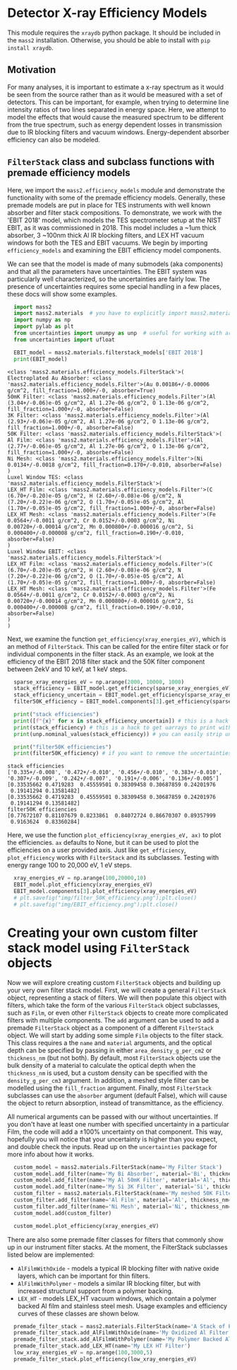 # Detector X-ray Efficiency Models

This module requires the `xraydb` python package. It should be included in the `mass2` installation. Otherwise, you should be able to install with `pip install xraydb`.


## Motivation
For many analyses, it is important to estimate a x-ray spectrum as it would be seen from the source rather than as it would be measured with a set of detectors. This can be important, for example, when trying to determine line intensity ratios of two lines separated in energy space. Here, we attempt to model the effects that would cause the measured spectrum to be different from the true spectrum, such as energy dependent losses in transmission due to IR blocking filters and vacuum windows. Energy-dependent absorber efficiency can also be modeled.

## `FilterStack` class and subclass functions with premade efficiency models
Here, we import the `mass2.efficiency_models` module and demonstrate the functionality with some of the premade efficiency models.
Generally, these premade models are put in place for TES instruments with well known absorber and filter stack compositions.
To demonstrate, we work with the 'EBIT 2018' model, which models the TES spectrometer setup at the NIST EBIT, as it was commissioned in 2018.
This model includes a ~1um thick absorber, 3 ~100nm thick Al IR blocking filters, and LEX HT vacuum windows for both the TES and EBIT vacuums.
We begin by importing `efficiency_models` and examining the EBIT efficiency model components.

We can see that the model is made of many submodels (aka components) and that all the parameters have uncertainties.
The EBIT system was particularly well characterized, so the uncertainties are fairly low.
The presence of uncertainties requires some special handling in a few places, these docs will show some examples.

```python
  import mass2
  import mass2.materials  # you have to explicitly import mass2.materials
  import numpy as np
  import pylab as plt
  from uncertainties import unumpy as unp  # useful for working with arrays with uncertainties aka uarray
  from uncertainties import ufloat

  EBIT_model = mass2.materials.filterstack_models['EBIT 2018']
  print(EBIT_model)
```
```text
<class 'mass2.materials.efficiency_models.FilterStack'>(
Electroplated Au Absorber: <class 'mass2.materials.efficiency_models.Filter'>(Au 0.00186+/-0.00006 g/cm^2, fill_fraction=1.000+/-0, absorber=True)
50mK Filter: <class 'mass2.materials.efficiency_models.Filter'>(Al (3.04+/-0.06)e-05 g/cm^2, Al 1.27e-06 g/cm^2, O 1.13e-06 g/cm^2, fill_fraction=1.000+/-0, absorber=False)
3K Filter: <class 'mass2.materials.efficiency_models.Filter'>(Al (2.93+/-0.06)e-05 g/cm^2, Al 1.27e-06 g/cm^2, O 1.13e-06 g/cm^2, fill_fraction=1.000+/-0, absorber=False)
50K Filter: <class 'mass2.materials.efficiency_models.FilterStack'>(
Al Film: <class 'mass2.materials.efficiency_models.Filter'>(Al (2.77+/-0.06)e-05 g/cm^2, Al 1.27e-06 g/cm^2, O 1.13e-06 g/cm^2, fill_fraction=1.000+/-0, absorber=False)
Ni Mesh: <class 'mass2.materials.efficiency_models.Filter'>(Ni 0.0134+/-0.0018 g/cm^2, fill_fraction=0.170+/-0.010, absorber=False)
)
Luxel Window TES: <class 'mass2.materials.efficiency_models.FilterStack'>(
LEX_HT Film: <class 'mass2.materials.efficiency_models.Filter'>(C (6.70+/-0.20)e-05 g/cm^2, H (2.60+/-0.08)e-06 g/cm^2, N (7.20+/-0.22)e-06 g/cm^2, O (1.70+/-0.05)e-05 g/cm^2, Al (1.70+/-0.05)e-05 g/cm^2, fill_fraction=1.000+/-0, absorber=False)
LEX_HT Mesh: <class 'mass2.materials.efficiency_models.Filter'>(Fe 0.0564+/-0.0011 g/cm^2, Cr 0.0152+/-0.0003 g/cm^2, Ni 0.00720+/-0.00014 g/cm^2, Mn 0.000800+/-0.000016 g/cm^2, Si 0.000400+/-0.000008 g/cm^2, fill_fraction=0.190+/-0.010, absorber=False)
)
Luxel Window EBIT: <class 'mass2.materials.efficiency_models.FilterStack'>(
LEX_HT Film: <class 'mass2.materials.efficiency_models.Filter'>(C (6.70+/-0.20)e-05 g/cm^2, H (2.60+/-0.08)e-06 g/cm^2, N (7.20+/-0.22)e-06 g/cm^2, O (1.70+/-0.05)e-05 g/cm^2, Al (1.70+/-0.05)e-05 g/cm^2, fill_fraction=1.000+/-0, absorber=False)
LEX_HT Mesh: <class 'mass2.materials.efficiency_models.Filter'>(Fe 0.0564+/-0.0011 g/cm^2, Cr 0.0152+/-0.0003 g/cm^2, Ni 0.00720+/-0.00014 g/cm^2, Mn 0.000800+/-0.000016 g/cm^2, Si 0.000400+/-0.000008 g/cm^2, fill_fraction=0.190+/-0.010, absorber=False)
)
)
```

Next, we examine the function `get_efficiency(xray_energies_eV)`, which is an method of `FilterStack`. This can be called for the entire filter stack or for individual components in the filter stack. As an example, we look at the efficiency of the EBIT 2018 filter stack and the 50K filter component between 2ekV and 10 keV, at 1 keV steps.

```python
  sparse_xray_energies_eV = np.arange(2000, 10000, 1000)
  stack_efficiency = EBIT_model.get_efficiency(sparse_xray_energies_eV)
  stack_efficiency_uncertain = EBIT_model.get_efficiency(sparse_xray_energies_eV, uncertain=True) # you have to opt into getting uncertainties out
  filter50K_efficiency = EBIT_model.components[3].get_efficiency(sparse_xray_energies_eV)

  print("stack efficiencies")
  print([f"{x}" for x in stack_efficiency_uncertain]) # this is a hack to get uarrays to print with auto chosen number of sig figs
  print(stack_efficiency) # this is a hack to get uarrays to print with auto chosen number of sig figs
  print(unp.nominal_values(stack_efficiency)) # you can easily strip uncertainties, see uncertains package docs for more info

  print("filter50K efficiencies")
  print(filter50K_efficiency) # if you want to remove the uncertainties, eg for plotting
```

```text
stack efficiencies
['0.335+/-0.008', '0.472+/-0.010', '0.456+/-0.010', '0.383+/-0.010', '0.307+/-0.009', '0.242+/-0.007', '0.191+/-0.006', '0.136+/-0.005']
[0.33535662 0.4719283  0.45559501 0.38309458 0.30687859 0.24201976
 0.19141294 0.13581482]
[0.33535662 0.4719283  0.45559501 0.38309458 0.30687859 0.24201976
 0.19141294 0.13581482]
filter50K efficiencies
[0.77672107 0.81107679 0.8233861  0.84072724 0.86670307 0.89357999
 0.9163624  0.83360284]
 ```

Here, we use the function `plot_efficiency(xray_energies_eV, ax)` to plot the efficiencies.
`ax` defaults to None, but it can be used to plot the efficiencies on a user provided axis.
Just like `get_efficiency`, `plot_efficiency` works with `FilterStack` and its subclasses.
Testing with energy range 100 to 20,000 eV, 1 eV steps.

```python
  xray_energies_eV = np.arange(100,20000,10)
  EBIT_model.plot_efficiency(xray_energies_eV)
  EBIT_model.components[3].plot_efficiency(xray_energies_eV)
  # plt.savefig("img/filter_50K_efficiency.png");plt.close()
  # plt.savefig("img/EBIT_efficiency.png");plt.close()
```

<!-- TODO: make embedded images work
 .. image:: img/EBIT_efficiency.png
  :width: 40%

.. image:: img/filter_50K_efficiency.png
  :width: 40% -->

# Creating your own custom filter stack model using `FilterStack` objects
Now we will explore creating custom `FilterStack` objects and building up your very own filter stack model.
First, we will create a general `FilterStack` object, representing a stack of filters.
We will then populate this object with filters, which take the form of the various `FilterStack` object subclasses, such as `Film`,
or even other `FilterStack` objects to create more complicated filters with multiple components.
The `add` argument can be used to add a premade `FilterStack` object as a component of a different `FilterStack` object.
We will start by adding some simple `Film` objects to the filter stack.
This class requires a the `name` and `material` arguments, and the optical depth can be specified by passing in either
`area_density_g_per_cm2` or `thickness_nm` (but not both).
By default, most `FilterStack` objects use the bulk density of a material to calculate the optical depth when the `thickness_nm` is used,
but a custom density can be specified with the `density_g_per_cm3` argument.
In addition, a meshed style filter can be modelled using the `fill_fraction` argument.
Finally, most `FilterStack` subclasses can use the `absorber` argument (default False), which will cause the object to return absorption,
instead of transmittance, as the efficiency.

All numerical arguments can be passed with our without uncertainties. If you don't have at least one number with specified uncertainty in
a particular Film, the code will add a ±100% uncertainty on that component. This way, hopefully you will notice that your uncertainty is higher than you expect, and double check the inputs. Read up on the `uncertainties` package for more info about how it works.

```python
  custom_model = mass2.materials.FilterStack(name='My Filter Stack')
  custom_model.add_filter(name='My Bi Absorber', material='Bi', thickness_nm=ufloat(4.0e3, .1e3), absorber=True)
  custom_model.add_filter(name='My Al 50mK Filter', material='Al', thickness_nm=ufloat(100.0, 10))
  custom_model.add_filter(name='My Si 3K Filter', material='Si', thickness_nm=ufloat(500.0, 2))
  custom_filter = mass2.materials.FilterStack(name='My meshed 50K Filter')
  custom_filter.add_filter(name='Al Film', material='Al', thickness_nm=ufloat(100.0, 10))
  custom_filter.add_filter(name='Ni Mesh', material='Ni', thickness_nm=ufloat(10.0e3, .1e3), fill_fraction=ufloat(0.2, 0.01))
  custom_model.add(custom_filter)

  custom_model.plot_efficiency(xray_energies_eV)
```
  <!-- plt.savefig("img/custom_filter_stack.png");plt.close() -->


There are also some premade filter classes for filters that commonly show up in our instrument filter stacks.
At the moment, the FilterStack subclasses listed below are implemented:
- `AlFilmWithOxide` - models a typical IR blocking filter with native oxide layers, which can be important for thin filters.
- `AlFilmWithPolymer` - models a similar IR blocking filter, but with increased structural support from a polymer backing.
- `LEX_HT` - models LEX_HT vacuum windows, which contain a polymer backed Al film and stainless steel mesh.
Usage examples and efficiency curves of these classes are shown below.

```python
  premade_filter_stack = mass2.materials.FilterStack(name='A Stack of Premade Filters')
  premade_filter_stack.add_AlFilmWithOxide(name='My Oxidized Al Filter', Al_thickness_nm=50.0)
  premade_filter_stack.add_AlFilmWithPolymer(name='My Polymer Backed Al Filter', Al_thickness_nm=100.0, polymer_thickness_nm=200.0)
  premade_filter_stack.add_LEX_HT(name='My LEX HT Filter')
  low_xray_energies_eV = np.arange(100,3000,5)
  premade_filter_stack.plot_efficiency(low_xray_energies_eV)
```
  <!-- plt.savefig("img/premade_stack.png");plt.close() -->

<!-- .. image:: img/premade_stack.png
  :width: 40%

.. image:: img/custom_filter_stack.png
  :width: 40% -->

<!--
  # will fail tests if any figs are open
  if (n := len(plt.get_fignums())) != 0:
      print(f"{n} figs left open") -->
